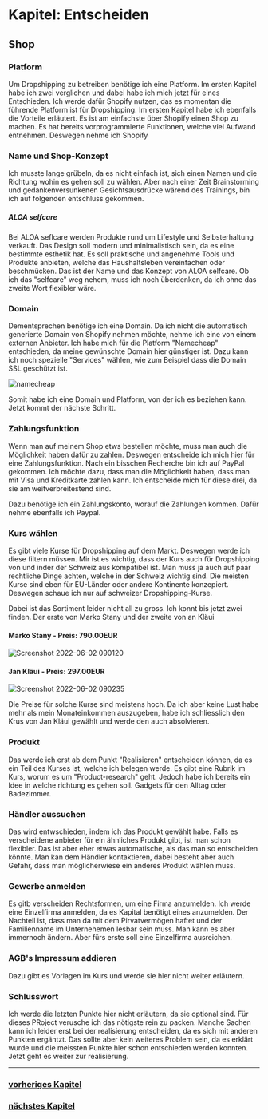 # Kapitel: Entscheiden
## Shop
### Platform

Um Dropshipping zu betreiben benötige ich eine Platform. Im ersten Kapitel habe ich zwei verglichen und dabei habe ich mich jetzt für eines Entschieden. Ich werde dafür Shopify nutzen, das es momentan die führende Platform ist für Dropshipping. Im ersten Kapitel habe ich ebenfalls die Vorteile erläutert. Es ist am einfachste über Shopify einen Shop zu machen. Es hat bereits vorprogrammierte Funktionen, welche viel Aufwand entnehmen. Deswegen nehme ich Shopify
### Name und Shop-Konzept

Ich musste lange grübeln, da es nicht einfach ist, sich einen Namen und die Richtung wohin es gehen soll zu wählen. Aber nach einer Zeit Brainstorming und gedankenversunkenen Gesichtsausdrücke wärend des Trainings, bin ich auf folgenden entschluss gekommen.

##### ALOA selfcare

Bei ALOA seflcare werden Produkte rund um Lifestyle und Selbsterhaltung verkauft. Das Design soll modern und minimalistisch sein, da es eine bestimmte esthetik hat. Es soll praktische und angenehme Tools und Produkte anbieten, welche das Haushaltsleben vereinfachen oder beschmücken. Das ist der Name und das Konzept von ALOA selfcare. Ob ich das "selfcare" weg nehem, muss ich noch überdenken, da ich ohne das zweite Wort flexibler wäre.

### Domain

Dementsprechen benötige ich eine Domain. Da ich nicht die automatisch generierte Domain von Shopify nehmen möchte, nehme ich eine von einem externen Anbieter. Ich habe mich für die Platform "Namecheap" entschieden, da meine gewünschte Domain hier günstiger ist. Dazu kann ich noch spezielle "Services" wählen, wie zum Beispiel dass die Domain SSL geschützt ist.

![namecheap](https://user-images.githubusercontent.com/90186208/171422499-cae59511-60ed-4f2e-bcab-c9b8f9e79692.png)

Somit habe ich eine Domain und Platform, von der ich es beziehen kann. Jetzt kommt der nächste Schritt.

### Zahlungsfunktion

Wenn man auf meinem Shop etws bestellen möchte, muss man auch die Möglichkeit haben dafür zu zahlen. Deswegen entscheide ich mich hier für eine Zahlungsfunktion. Nach ein bisschen Recherche bin ich auf PayPal gekommen. Ich möchte dazu, dass man die Möglichkeit haben, dass man mit Visa und Kreditkarte zahlen kann. Ich entscheide mich für diese drei, da sie am weitverbreitestend sind.

Dazu benötige ich ein Zahlungskonto, worauf die Zahlungen kommen. Dafür nehme ebenfalls ich Paypal.

### Kurs wählen

Es gibt viele Kurse für Dropshipping auf dem Markt. Deswegen werde ich diese filtern müssen. Mir ist es wichtig, dass der Kurs auch für Dropshipping von und inder der Schweiz aus kompatibel ist. Man muss ja auch auf paar rechtliche Dinge achten, welche in der Schweiz wichtig sind. Die meisten Kurse sind eben für EU-Länder oder andere Kontinente konzepiert. Deswegen schaue ich nur auf schweizer Dropshipping-Kurse.

Dabei ist das Sortiment leider nicht all zu gross. Ich konnt bis jetzt zwei finden. Der erste von Marko Stany und der zweite von an Kläui

#### Marko Stany - Preis: 790.00EUR

![Screenshot 2022-06-02 090120](https://user-images.githubusercontent.com/90186208/171572802-6a2f4a80-846b-4c99-b78f-f3d295a52bc1.png)

#### Jan Kläui - Preis: 297.00EUR

![Screenshot 2022-06-02 090235](https://user-images.githubusercontent.com/90186208/171572855-7f1c5ca7-0414-4a04-b4f6-a08453ae51fa.png)

Die Preise für solche Kurse sind meistens hoch. Da ich aber keine Lust habe mehr als mein Monateinkommen auszugeben, habe ich schliesslich den Krus von Jan Kläui gewählt und werde den auch absolvieren.

### Produkt

Das werde ich erst ab dem Punkt "Realisieren" entscheiden können, da es ein Teil des Kurses ist, welche ich belegen werde. Es gibt eine Rubrik im Kurs, worum es um "Product-research" geht. Jedoch habe ich bereits ein Idee in welche richtung es gehen soll. Gadgets für den Alltag oder Badezimmer.

### Händler aussuchen

Das wird entwschieden, indem ich das Produkt gewählt habe. Falls es verscheidene anbieter für ein ähnliches Produkt gibt, ist man schon flexibler. Das ist aber eher etwas automatische, als das man so entscheiden könnte. Man kan dem Händler kontaktieren, dabei besteht aber auch Gefahr, dass man möglicherwiese ein anderes Produkt wählen muss.

### Gewerbe anmelden

Es gitb verscheiden Rechtsformen, um eine Firma anzumelden. Ich werde eine Einzelfirma anmelden, da es Kapital benötigt eines anzumelden. Der Nachteil ist, dass man da mit dem Pirvatvermögen haftet und der Familienname im Unternehemen lesbar sein muss. Man kann es aber immernoch ändern. Aber fürs erste soll eine Einzelfirma ausreichen.

### AGB's Impressum addieren

Dazu gibt es Vorlagen im Kurs und werde sie hier nicht weiter erläutern.

### Schlusswort

Ich werde die letzten Punkte hier nicht erläutern, da sie optional sind. Für dieses PRoject verusche ich das nötigste rein zu packen. Manche Sachen kann ich leider erst bei der realisierung entscheiden, da es sich mit anderen Punkten ergäntzt. Das sollte aber kein weiteres Problem sein, da es erklärt wurde und die meissten Punkte hier schon entschieden werden konnten. Jetzt geht es weiter zur realisierung.

---
### [vorheriges Kapitel](https://github.com/silvioTBZ/M431/blob/main/I-Planen-E-R-K-A.md)
### [nächstes Kapitel](https://github.com/silvioTBZ/M431/blob/main/I-P-E-Realisieren-K-A.md)
